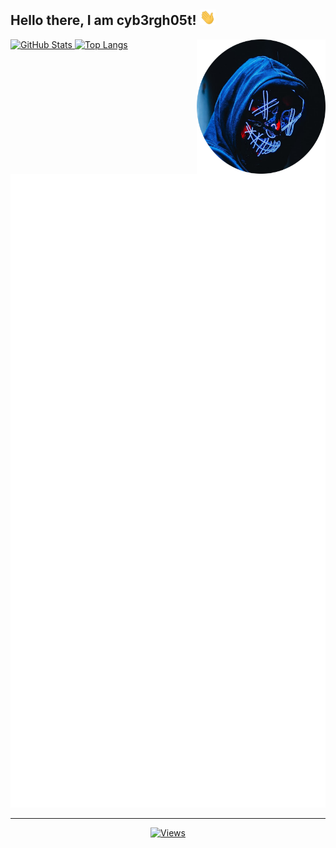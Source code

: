## Hello there, I am cyb3rgh05t! <img alt="Wave" height="25px" src="assets/wave.gif">

<img align="right" alt="cyb3rgh05t" title="<3" height="215px" src="assets/cyb3rgh05t.png">

<p align="left">
<a href="https://github.com/cyb3rgh05t" width="100%">
    <img alt="GitHub Stats" height="165px" src="https://github-readme-stats-ichbinleoon.vercel.app/api?username=cyb3rgh05t&count_private=true&show_icons=true&theme=dark&hide_border=true&hide_title=true&include_all_commits=true">
    <img alt="Top Langs" height="165px" src="https://github-readme-stats-ichbinleoon.vercel.app/api/top-langs?username=cyb3rgh05t&langs_count=10&layout=compact&hide_border=true&theme=dark">
</a>
</p>

</br>
<p align="center">
<a href="https://github.com/cyb3rgh05t" width="100%">
    <img alt="GitHub Stats Big" src="./github-metrics.svg">
</a>
</p>

---

<p align="center">
  <a href="https://github.com/cyb3rgh05t">
    <img alt="Views" src="https://komarev.com/ghpvc/?username=cyb3rgh05t&label=PROFILE+VIEWS&color=blueviolet">
  </a>
</p>
